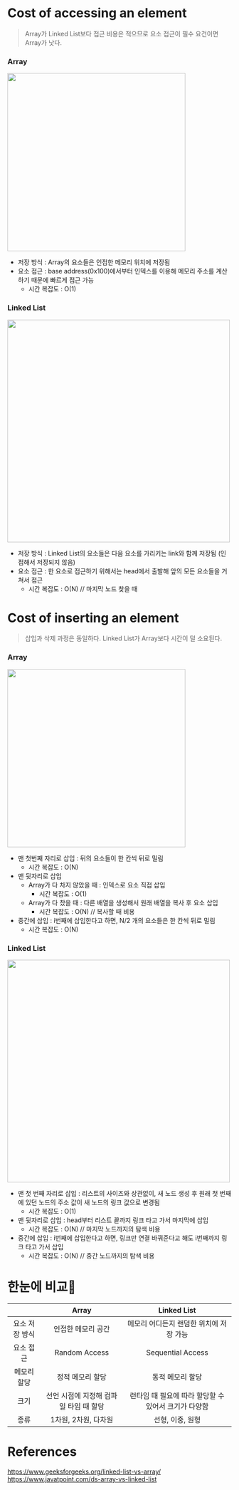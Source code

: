 # Cost of accessing an element
> Array가 Linked List보다 접근 비용은 적으므로 요소 접근이 필수 요건이면 Array가 낫다.
### Array
<img src="https://user-images.githubusercontent.com/68576770/138261079-1390ad31-da12-44b8-9ca4-211581a00424.jpg" width="400"><br>
- 저장 방식 : Array의 요소들은 인접한 메모리 위치에 저장됨
- 요소 접근 : base address(0x100)에서부터 인덱스를 이용해 메모리 주소를 계산하기 때문에 빠르게 접근 가능
	- 시간 복잡도 : O(1)
### Linked List
<img src="https://user-images.githubusercontent.com/68576770/138267303-1e8195b3-5c57-4093-8fbd-cd5b0a53775a.jpg" width="500"><br>
- 저장 방식 : Linked List의 요소들은 다음 요소를 가리키는 link와 함께 저장됨 (인접해서 저장되지 않음)
- 요소 접근 : 한 요소로 접근하기 위해서는 head에서 출발해 앞의 모든 요소들을 거쳐서 접근
	- 시간 복잡도 : O(N) // 마지막 노드 찾을 때

# Cost of inserting an element
> 삽입과 삭제 과정은 동일하다.
> Linked List가 Array보다 시간이 덜 소요된다.
### Array
<img src="https://user-images.githubusercontent.com/68576770/138268806-e5187d2f-738c-466b-9b0e-dd6310f43db4.jpg" width="400"><br>
- 맨 첫번째 자리로 삽입 : 뒤의 요소들이 한 칸씩 뒤로 밀림
	- 시간 복잡도 : O(N)
- 맨 뒷자리로 삽입
	- Array가 다 차지 않았을 때 : 인덱스로 요소 직접 삽입
    	- 시간 복잡도 : O(1)
    - Array가 다 찼을 때 : 다른 배열을 생성해서 원래 배열을 복사 후 요소 삽입
        - 시간 복잡도 : O(N)	// 복사할 때 비용
- 중간에 삽입 : i번째에 삽입한다고 하면, N/2 개의 요소들은 한 칸씩 뒤로 밀림
	- 시간 복잡도 : O(N)
### Linked List
<img src="https://user-images.githubusercontent.com/68576770/138269605-158f7255-2d33-48c5-b15a-29ca3dd458f3.jpg" width="500"><br>
- 맨 첫 번째 자리로 삽입 : 리스트의 사이즈와 상관없이, 새 노드 생성 후 원래 첫 번째에 있던 노드의 주소 값이 새 노드의 링크 값으로 변경됨
	- 시간 복잡도 : O(1)
- 맨 뒷자리로 삽입 : head부터 리스트 끝까지 링크 타고 가서 마지막에 삽입
	- 시간 복잡도 : O(N)	// 마지막 노드까지의 탐색 비용
- 중간에 삽입 : i번째에 삽입한다고 하면, 링크만 연결 바꿔준다고 해도 i번째까지 링크 타고 가서 삽입
	- 시간 복잡도 : O(N)	// 중간 노드까지의 탐색 비용
    
# 한눈에 비교👀
||Array|Linked List|
|:-----------:|:---------------------:|:---------------------:|
|요소 저장 방식|인접한 메모리 공간|메모리 어디든지 랜덤한 위치에 저장 가능|
|요소 접근|Random Access|Sequential Access|
|메모리 할당|정적 메모리 할당|동적 메모리 할당|
|크기|선언 시점에 지정해 컴파일 타임 때 할당|런타임 때 필요에 따라 할당할 수 있어서 크기가 다양함|
|종류|1차원, 2차원, 다차원|선형, 이중, 원형|

# References
https://www.geeksforgeeks.org/linked-list-vs-array/
https://www.javatpoint.com/ds-array-vs-linked-list
